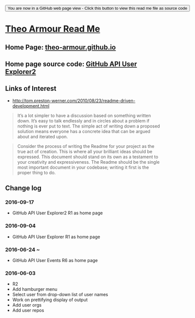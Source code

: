 <span style=display:none; >[You are now in a GitHub source code view - click this link to view Read Me file as a web page]
( https://theo-armour.github.io/#readme.md "View file as a web page." ) </span>
<div><input type=button onclick=window.location.href='https://github.com/theo-armour/theo-armour.github.io/'; 
value='You are now in a GitHub web page view - Click this button to view this read me file as source code' ></div>


[Theo Armour Read Me]( index.html#readme.md )
===

## Home Page: [theo-armour.github.io]( https://theo-armour.github.io/index.html )


## Home page source code: [GitHub API User Explorer2]( http://jaanga.github.io/cookbook-html/templates/github-api-user-explorer2/ )


## Links of Interest

* http://tom.preston-werner.com/2010/08/23/readme-driven-development.html

> It’s a lot simpler to have a discussion based on something written down. It’s easy to talk endlessly and in circles about a problem if nothing is ever put to text. The simple act of writing down a proposed solution means everyone has a concrete idea that can be argued about and iterated upon.

> Consider the process of writing the Readme for your project as the true act of creation. This is where all your brilliant ideas should be expressed. This document should stand on its own as a testament to your creativity and expressiveness. The Readme should be the single most important document in your codebase; writing it first is the proper thing to do.

## Change log


### 2016-09-17

* GitHub API User Explorer2 R1 as home page


### 2016-09-04

* GitHub API User Explorer R1 as home page

### 2016-06-24 ~ 

* GitHub API User Events R6 as home page
 
### 2016-06-03

* R2
* Add hamburger menu
* Select user from drop-down list of user names
* Work on prettifying display of output 
* Add user orgs
* Add user repos
